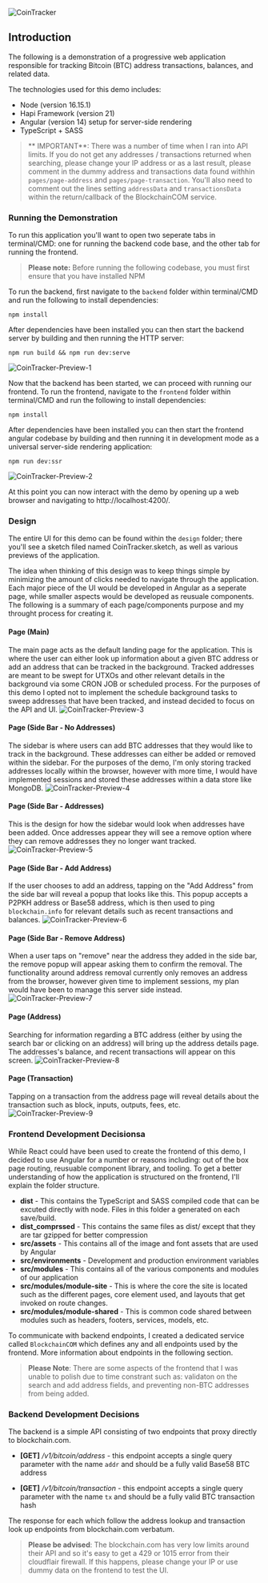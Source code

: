 ![CoinTracker](design/previews/banner.png)

## Introduction

The following is a demonstration of a progressive web application responsible for tracking Bitcoin (BTC) address transactions, balances, and related data. 

The technologies used for this demo includes:
- Node (version 16.15.1)
- Hapi Framework (version 21)
- Angular (version 14) setup for server-side rendering
- TypeScript + SASS

> ** IMPORTANT**: There was a number of time when I ran into API limits. If you do not get any addresses / transactions returned when searching, please change your IP address or as a last result, please comment in the dummy address and transactions data found withhin `pages/page-address` and `pages/page-transaction`. You'll also need to comment out the lines setting `addressData` and `transactionsData` within the return/callback of the BlockchainCOM service. 


###  Running the Demonstration

To run this application you'll want to open two seperate tabs in terminal/CMD: one for running the backend code base, and the other tab for running the frontend. 

> **Please note:** Before running the following codebase, you must first ensure that you have installed NPM

To run the backend, first navigate to the `backend` folder within terminal/CMD and run the following to install dependencies:

```shell
npm install
```

After dependencies have been installed you can then start the backend server by building and then running the HTTP server:

```shell
npm run build && npm run dev:serve
```

![CoinTracker-Preview-1](design/previews-readme/preview-backend-start.png)

Now that the backend has been started, we can proceed with running our frontend. To run the frontend, navigate to the `frontend` folder within terminal/CMD and run the following to install dependencies:

```shell
npm install
```

After dependencies have been installed you can then start the frontend angular codebase by building and then running it in development mode as a universal server-side rendering application:

```shell
npm run dev:ssr
```

![CoinTracker-Preview-2](design/previews-readme/preview-frontend-start.png)

At this point you can now interact with the demo by opening up a web browser and navigating to http://localhost:4200/.


###  Design

The entire UI for this demo can be found within the `design` folder; there you'll see a sketch filed named CoinTracker.sketch, as well as various previews of the application. 

The idea when thinking of this design was to keep things simple by minimizing the amount of clicks needed to navigate through the application. Each major piece of the UI would be developed in Angular as a seperate page, while smaller aspects would be developed as reusuale components. The following is a summary of each page/components purpose and my throught process for creating it.

#### **Page (Main)** 
The main page acts as the default landing page for the application. This is where the user can either look up information about a given BTC address or add an address that can be tracked in the background. Tracked addresses are meant to be swept for UTXOs and other relevant details in the background via some CRON JOB or scheduled process. For the purposes of this demo I opted not to implement the schedule background tasks to sweep addresses that have been tracked, and instead decided to focus on the API and UI. 
![CoinTracker-Preview-3](design/previews/preview-main.png)

#### **Page (Side Bar - No Addresses)**
The sidebar is where users can add BTC addresses that they would like to track in the background. These addresses can either be added or removed within the sidebar. For the purposes of the demo, I'm only storing tracked addresses locally within the browser, however with more time, I would have implemented sessions and stored these addresses within a data store like MongoDB.
![CoinTracker-Preview-4](design/previews/preview-sidebar-noaddresses.png)

#### **Page (Side Bar - Addresses)**
This is the design for how the sidebar would look when addresses have been added. Once addresses appear they will see a remove option where they can remove addresses they no longer want tracked. 
![CoinTracker-Preview-5](design/previews/preview-sidebar-addresses.png)

#### **Page (Side Bar - Add Address)**
If the user chooses to add an address, tapping on the "Add Address" from the side bar will reveal a popup that looks like this. This popup accepts a P2PKH address or Base58 address, which is then used to ping `blockchain.info` for relevant details such as recent transactions and balances.
![CoinTracker-Preview-6](design/previews/preview-popup-add.png)

#### **Page (Side Bar - Remove Address)**
When a user taps on "remove" near the address they added in the side bar, the remove popup will appear asking them to confirm the removal. The functionality around address removal currently only removes an address from the browser, however given time to implement sessions, my plan would have been to manage this server side instead.
![CoinTracker-Preview-7](design/previews/preview-popup-remove.png)

#### **Page (Address)**
Searching for information regarding a BTC address (either by using the search bar or clicking on an address) will bring up the address details page. The addresses's balance, and recent transactions will appear on this screen.
![CoinTracker-Preview-8](design/previews/preview-address.png)

#### **Page (Transaction)**
Tapping on a transaction from the address page will reveal details about the transaction such as block, inputs, outputs, fees, etc. 
![CoinTracker-Preview-9](design/previews/preview-transaction.png)


###  Frontend Development Decisionsa

While React could have been used to create the frontend of this demo, I decided to use Angular for a number or reasons including: out of the box page routing, reusuable component library, and tooling. To get a better understanding of how the application is structured on the frontend, I'll explain the folder structure.

- **dist** - This contains the TypeScript and SASS compiled code that can be excuted directly with node. Files in this folder a generated on each save/build.
- **dist_comprssed** - This contains the same files as dist/ except that they are tar gzipped for better compression
- **src/assets** - This contains all of the image and font assets that are used by Angular
- **src/environments** - Development and production environment variables
- **src/modules** - This contains all of the various components and modules of our application
- **src/modules/module-site** - This is where the core the site is located such as the different pages, core element used, and layouts that get invoked on route changes.
- **src/modules/module-shared** - This is common code shared between modules such as headers, footers, services, models, etc.

To communicate with backend endpoints, I created a dedicated service called `BlockchainCOM` which defines any and all endpoints used by the frontend. More information about endpoints in the following section.

> **Please Note**: There are some aspects of the frontend that I was unable to polish due to time constrant such as: validaton on the search and add address fields, and preventing non-BTC addresses from being added. 


###  Backend Development Decisions

The backend is a simple API consisting of two endpoints that proxy directly to blockchain.com. 

- **[GET]** */v1/bitcoin/address* - this endpoint accepts a single query parameter with the name `addr` and should be a fully valid Base58 BTC address

- **[GET]** */v1/bitcoin/transaction* - this endpoint accepts a single query parameter with the name `tx` and should be a fully valid BTC transaction hash

The response for each which follow the address lookup and transaction look up endpoints from blockchain.com verbatum. 

> **Please be advised**: The blockchain.com has very low limits around their API and so it's easy to get a 429 or 1015 error from their cloudflair firewall. If this happens, please change your IP or use dummy data on the frontend to test the UI. 

